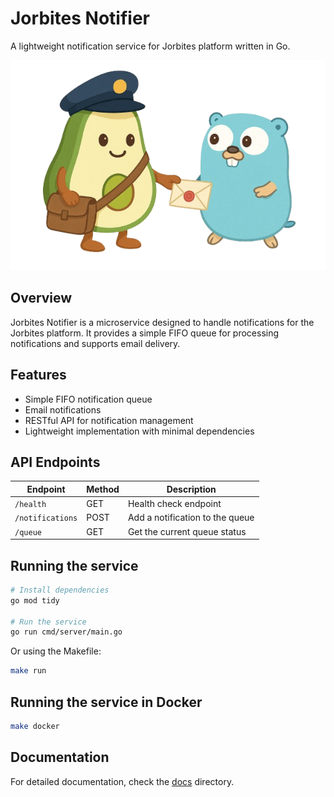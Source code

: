 # Jorbites Notifier

A lightweight notification service for Jorbites platform written in Go.

![Jorbites Notifier](./docs/assets/notifier_logo_no_bg.png)

## Overview

Jorbites Notifier is a microservice designed to handle notifications for the Jorbites platform. It provides a simple FIFO queue for processing notifications and supports email delivery.

## Features

- Simple FIFO notification queue
- Email notifications
- RESTful API for notification management
- Lightweight implementation with minimal dependencies

## API Endpoints

| Endpoint | Method | Description |
|----------|--------|-------------|
| `/health` | GET | Health check endpoint |
| `/notifications` | POST | Add a notification to the queue |
| `/queue` | GET | Get the current queue status |

## Running the service

```bash
# Install dependencies
go mod tidy

# Run the service
go run cmd/server/main.go
```

Or using the Makefile:

```bash
make run
```

## Running the service in Docker

```bash
make docker
```

## Documentation

For detailed documentation, check the [docs](./docs) directory.
